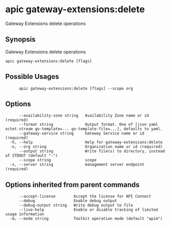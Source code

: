 # apic gateway-extensions:delete

Gateway Extensions delete operations

## Synopsis

Gateway Extensions delete operations

```
apic gateway-extensions:delete [flags]
```

## Possible Usages

```
      apic gateway-extensions:delete [flags] --scope org
```

## Options

```
      --availability-zone string   Availability Zone name or id (required)
      --format string              Output format. One of [json yaml octet-stream go-template=... go-template-file=...], defaults to yaml.
      --gateway-service string     Gateway Service name or id (required)
  -h, --help                       Help for gateway-extensions:delete
  -o, --org string                 Organization name or id (required)
      --output string              Write file(s) to directory, instead of STDOUT (default "-")
      --scope string               scope
  -s, --server string              management server endpoint (required)
```

## Options inherited from parent commands

```
      --accept-license        Accept the license for API Connect
      --debug                 Enable debug output
      --debug-output string   Write debug output to file
      --live-help             Enable or disable tracking of limited usage information
  -m, --mode string           Toolkit operation mode (default "apim")
```
